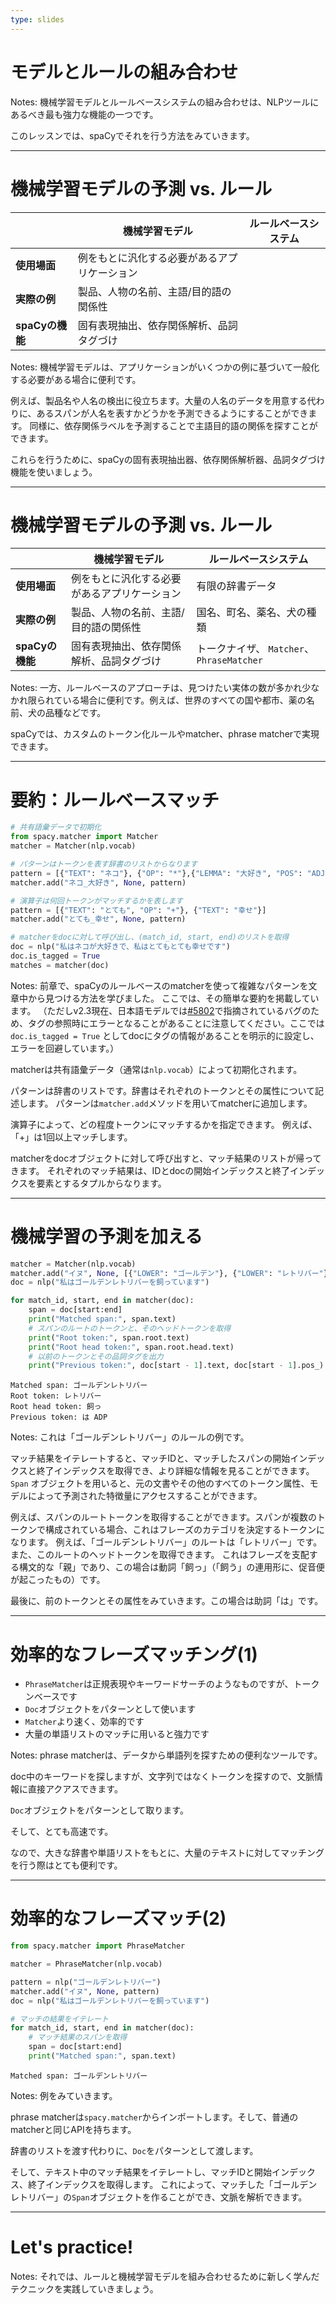 ```yaml
---
type: slides
---
```


# モデルとルールの組み合わせ

Notes: 機械学習モデルとルールベースシステムの組み合わせは、NLPツールにあるべき最も強力な機能の一つです。

このレッスンでは、spaCyでそれを行う方法をみていきます。

---

# 機械学習モデルの予測 vs. ルール

|                         | **機械学習モデル**                                      | **ルールベースシステム**            |
| ----------------------- | ----------------------------------------------------------- | --------------------------------- |
| **使用場面**             | 例をもとに汎化する必要があるアプリケーション | |
| **実際の例**             | 製品、人物の名前、主語/目的語の関係性 |                                   |
| **spaCyの機能**      | 固有表現抽出、依存関係解析、品詞タグづけ |                                   |

Notes: 機械学習モデルは、アプリケーションがいくつかの例に基づいて一般化する必要がある場合に便利です。

例えば、製品名や人名の検出に役立ちます。大量の人名のデータを用意する代わりに、あるスパンが人名を表すかどうかを予測できるようにすることができます。
同様に、依存関係ラベルを予測することで主語目的語の関係を探すことができます。

これらを行うために、spaCyの固有表現抽出器、依存関係解析器、品詞タグづけ機能を使いましょう。

---

# 機械学習モデルの予測 vs. ルール

|                         | **機械学習モデル**                                      | **ルールベースシステム**            |
| ----------------------- | ----------------------------------------------------------- | --------------------------------- |
| **使用場面**             | 例をもとに汎化する必要があるアプリケーション | 有限の辞書データ |
| **実際の例**             | 製品、人物の名前、主語/目的語の関係性 | 国名、町名、薬名、犬の種類       |
| **spaCyの機能**      | 固有表現抽出、依存関係解析、品詞タグづけ | トークナイザ、 `Matcher`、 `PhraseMatcher`   |

Notes: 一方、ルールベースのアプローチは、見つけたい実体の数が多かれ少なかれ限られている場合に便利です。例えば、世界のすべての国や都市、薬の名前、犬の品種などです。

spaCyでは、カスタムのトークン化ルールやmatcher、phrase matcherで実現できます。

---

# 要約：ルールベースマッチ

```python
# 共有語彙データで初期化
from spacy.matcher import Matcher
matcher = Matcher(nlp.vocab)

# パターンはトークンを表す辞書のリストからなります
pattern = [{"TEXT": "ネコ"}, {"OP": "*"},{"LEMMA": "大好き", "POS": "ADJ"}]
matcher.add("ネコ_大好き", None, pattern)

# 演算子は何回トークンがマッチするかを表します
pattern = [{"TEXT": "とても", "OP": "+"}, {"TEXT": "幸せ"}]
matcher.add("とても_幸せ", None, pattern)

# matcherをdocに対して呼び出し、(match_id, start, end)のリストを取得
doc = nlp("私はネコが大好きで、私はとてもとても幸せです")
doc.is_tagged = True
matches = matcher(doc)
```

Notes: 前章で、spaCyのルールベースのmatcherを使って複雑なパターンを文章中から見つける方法を学びました。
ここでは、その簡単な要約を掲載しています。
（ただしv2.3現在、日本語モデルでは[#5802](https://github.com/explosion/spaCy/issues/5802)で指摘されているバグのため、タグの参照時にエラーとなることがあることに注意してください。ここでは `doc.is_tagged = True` としてdocにタグの情報があることを明示的に設定し、エラーを回避しています。）

matcherは共有語彙データ（通常は`nlp.vocab`）によって初期化されます。

パターンは辞書のリストです。辞書はそれぞれのトークンとその属性について記述します。
パターンは`matcher.add`メソッドを用いてmatcherに追加します。

演算子によって、どの程度トークンにマッチするかを指定できます。
例えば、「+」は1回以上マッチします。

matcherをdocオブジェクトに対して呼び出すと、マッチ結果のリストが帰ってきます。
それぞれのマッチ結果は、IDとdocの開始インデックスと終了インデックスを要素とするタプルからなります。

---

# 機械学習の予測を加える

```python
matcher = Matcher(nlp.vocab)
matcher.add("イヌ", None, [{"LOWER": "ゴールデン"}, {"LOWER": "レトリバー"}])
doc = nlp("私はゴールデンレトリバーを飼っています")

for match_id, start, end in matcher(doc):
    span = doc[start:end]
    print("Matched span:", span.text)
    # スパンのルートのトークンと、そのヘッドトークンを取得
    print("Root token:", span.root.text)
    print("Root head token:", span.root.head.text)
    # 以前のトークンとその品詞タグを出力
    print("Previous token:", doc[start - 1].text, doc[start - 1].pos_)
```

```out
Matched span: ゴールデンレトリバー
Root token: レトリバー
Root head token: 飼っ
Previous token: は ADP
```

Notes: これは「ゴールデンレトリバー」のルールの例です。

マッチ結果をイテレートすると、マッチIDと、マッチしたスパンの開始インデックスと終了インデックスを取得でき、より詳細な情報を見ることができます。
`Span` オブジェクトを用いると、元の文書やその他のすべてのトークン属性、モデルによって予測された特徴量にアクセスすることができます。

例えば、スパンのルートトークンを取得することができます。スパンが複数のトークンで構成されている場合、これはフレーズのカテゴリを決定するトークンになります。
例えば、「ゴールデンレトリバー」のルートは「レトリバー」です。また、このルートのヘッドトークンを取得できます。
これはフレーズを支配する構文的な「親」であり、この場合は動詞「飼っ」（「飼う」の連用形に、促音便が起こったもの）です。

最後に、前のトークンとその属性をみていきます。この場合は助詞「は」です。

---

# 効率的なフレーズマッチング(1)

- `PhraseMatcher`は正規表現やキーワードサーチのようなものですが、トークンベースです
- `Doc`オブジェクトをパターンとして使います
- `Matcher`より速く、効率的です
- 大量の単語リストのマッチに用いると強力です

Notes: phrase matcherは、データから単語列を探すための便利なツールです。

doc中のキーワードを探しますが、文字列ではなくトークンを探すので、文脈情報に直接アクアスできます。

`Doc`オブジェクトをパターンとして取ります。

そして、とても高速です。

なので、大きな辞書や単語リストをもとに、大量のテキストに対してマッチングを行う際はとても便利です。

---

# 効率的なフレーズマッチ(2)

```python
from spacy.matcher import PhraseMatcher

matcher = PhraseMatcher(nlp.vocab)

pattern = nlp("ゴールデンレトリバー")
matcher.add("イヌ", None, pattern)
doc = nlp("私はゴールデンレトリバーを飼っています")

# マッチの結果をイテレート
for match_id, start, end in matcher(doc):
    # マッチ結果のスパンを取得
    span = doc[start:end]
    print("Matched span:", span.text)
```

```out
Matched span: ゴールデンレトリバー
```

Notes: 例をみていきます。

phrase matcherは`spacy.matcher`からインポートします。そして、普通のmatcherと同じAPIを持ちます。

辞書のリストを渡す代わりに、`Doc`をパターンとして渡します。

そして、テキスト中のマッチ結果をイテレートし、マッチIDと開始インデックス、終了インデックスを取得します。
これによって、マッチした「ゴールデンレトリバー」の`Span`オブジェクトを作ることができ、文脈を解析できます。

---

# Let's practice!

Notes: それでは、ルールと機械学習モデルを組み合わせるために新しく学んだテクニックを実践していきましょう。

